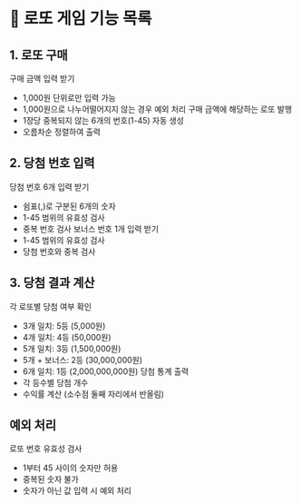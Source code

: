 # 🎱 로또 게임 기능 목록

## 1. 로또 구매

구매 금액 입력 받기

- 1,000원 단위로만 입력 가능
- 1,000원으로 나누어떨어지지 않는 경우 예외 처리
  구매 금액에 해당하는 로또 발행
- 1장당 중복되지 않는 6개의 번호(1-45) 자동 생성
- 오름차순 정렬하여 출력

## 2. 당첨 번호 입력

당첨 번호 6개 입력 받기

- 쉼표(,)로 구분된 6개의 숫자
- 1-45 범위의 유효성 검사
- 중복 번호 검사
  보너스 번호 1개 입력 받기
- 1-45 범위의 유효성 검사
- 당첨 번호와 중복 검사

## 3. 당첨 결과 계산

각 로또별 당첨 여부 확인

- 3개 일치: 5등 (5,000원)
- 4개 일치: 4등 (50,000원)
- 5개 일치: 3등 (1,500,000원)
- 5개 + 보너스: 2등 (30,000,000원)
- 6개 일치: 1등 (2,000,000,000원)
  당첨 통계 출력
- 각 등수별 당첨 개수
- 수익률 계산 (소수점 둘째 자리에서 반올림)

## 예외 처리

로또 번호 유효성 검사

- 1부터 45 사이의 숫자만 허용
- 중복된 숫자 불가
- 숫자가 아닌 값 입력 시 예외 처리
